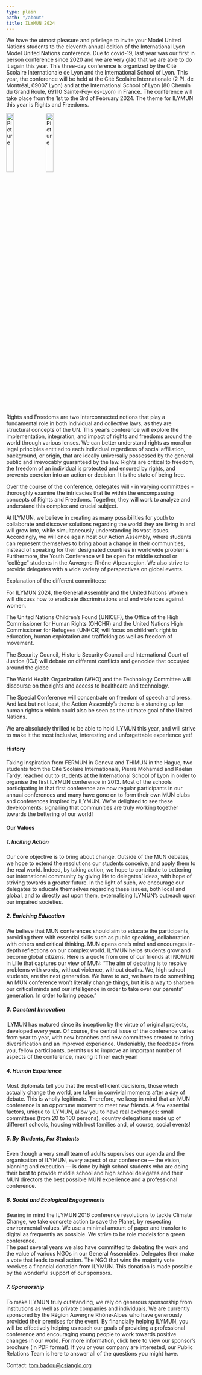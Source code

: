 ```yaml
---
type: plain
path: "/about"
title: ILYMUN 2024
---
```

We have the utmost pleasure and privilege to invite your Model United Nations students to the eleventh annual edition of the International Lyon Model United Nations conference. Due to covid-19, last year was our first in person conference since 2020 and we are very glad that we are able to do it again this year.  This three-day conference is organized by the Cité Scolaire Internationale de Lyon and the International School of Lyon. This year, the conference will be held at the Cité Scolaire Internationale (2 Pl. de Montréal, 69007 Lyon) and at the International School of Lyon (80 Chemin du Grand Roule, 69110 Sainte-Foy-lès-Lyon) in France. The conference will take place from the 1st to the 3rd of February 2024. The theme for ILYMUN this year is Rights and Freedoms. 

<!--<div style="display: inline-block; position: relative; margin: 0 6%"> --> 

<img src="https://ilymun.org/images/ISL.jpg" alt="Picture" style="height:20%;width:20%;">

<!--<div style="display: inline-block; position: relative">--> 
<img src="https://ilymun.org/images/CSI.jpg" alt="Picture" style="height:20%;width:20%;">
    
Rights and Freedoms are two interconnected notions that play a fundamental role in both individual and collective laws, as they are structural concepts of the UN. This year’s conference will explore the implementation, integration, and impact of rights and freedoms around the world through various lenses. We can better understand rights as moral or legal principles entitled to each individual regardless of social affiliation, background, or origin, that are ideally universally possessed by the general public and irrevocably guaranteed by the law. Rights are critical to freedom; the freedom of an individual is protected and ensured by rights, and prevents coercion into an action or decision. It is the state of being free. 

Over the course of the conference, delegates will - in varying committees - thoroughly examine the intricacies that lie within the encompassing concepts of Rights and Freedoms. Together, they will work to analyze and understand this complex and crucial subject.

At ILYMUN, we believe in creating as many possibilities for youth to collaborate and discover solutions regarding the world they are living in and will grow into, while simultaneously understanding its vast issues. Accordingly, we will once again host our Action Assembly, where students can represent themselves to bring about a change in their communities, instead of speaking for their designated countries in worldwide problems. Furthermore, the Youth Conference will be open for middle school or “collège” students in the Auvergne-Rhône-Alpes region. We also strive to provide delegates with a wide variety of perspectives on global events. 

Explanation of the different committees: 

For ILYMUN 2024, the General Assembly and the United Nations Women will discuss how to eradicate discriminations and end violences against women.

The United Nations Children’s Found (UNICEF), the Office of the High Commissioner for Human Rights (OHCHR) and the United Nations High Commissioner for Refugees (UNHCR) will focus on children’s right to education, human explotation and trafficking as well as freedom of movement.

The Security Council, Historic Security Council and International Court of Justice (ICJ) will debate on different conflicts and genocide that occur/ed around the globe

The World Health Organization (WHO) and the Technology Committee will discourse on the rights and access to healthcare and technology.

The Special Conference will concentrate on freedom of speech and press. And last but not least, the Action Assembly’s theme is « standing up for human rights » which could also be seen as the ultimate goal of the United Nations.

We are absolutely thrilled to be able to hold ILYMUN this year, and will strive to make it the most inclusive, interesting and unforgettable experience yet!

#### History

Taking inspiration from FERMUN in Geneva and THIMUN in the Hague, two students from the Cité Scolaire Internationale, Pierre Mohamed and Kaelan Tardy, reached out to students at the International School of Lyon in order to organise the first ILYMUN conference in 2013. Most of the schools participating in that first conference are now regular participants in our annual conferences and many have gone on to form their own MUN clubs and conferences inspired by ILYMUN. We’re delighted to see these developments: signalling that communities are truly working together towards the bettering of our world!

#### Our Values

##### 1. Inciting Action

Our core objective is to bring about change. Outside of the MUN debates, we hope to extend the resolutions our students conceive, and apply them to the real world. Indeed, by taking action, we hope to contribute to bettering our international community by giving life to delegates’ ideas, with hope of striving towards a greater future. In the light of such, we encourage our delegates to educate themselves regarding these issues, both local and global, and to directly act upon them, externalising ILYMUN’s outreach upon our impaired societies.

##### 2. Enriching Education

We believe that MUN conferences should aim to educate the participants, providing them with essential skills such as public speaking, collaboration with others and critical thinking. MUN opens one’s mind and encourages in-depth reflections on our complex world. ILYMUN helps students grow and become global citizens. Here is a quote from one of our friends at INOMUN in Lille that captures our view of MUN: “The aim of debating is to resolve problems with words, without violence, without deaths. We, high school students, are the next generation. We have to act, we have to do something. An MUN conference won’t literally change things, but it is a way to sharpen our critical minds and our intelligence in order to take over our parents’ generation. In order to bring peace.”

##### 3. Constant Innovation

ILYMUN has matured since its inception by the virtue of original projects, developed every year. Of course, the central issue of the conference varies from year to year, with new branches and new committees created to bring diversification and an improved experience. Undeniably, the feedback from you, fellow participants, permits us to improve an important number of aspects of the conference, making it finer each year!

##### 4. Human Experience

Most diplomats tell you that the most efficient decisions, those which actually change the world, are taken in convivial moments after a day of debate. This is wholly legitimate. Therefore, we keep in mind that an MUN conference is an opportune moment to meet new friends. A few essential factors, unique to ILYMUN, allow you to have real exchanges: small committees (from 20 to 100 persons), country delegations made up of different schools, housing with host families and, of course, social events!

##### 5. By Students, For Students

Even though a very small team of adults supervises our agenda and the organisation of ILYMUN, every aspect of our conference — the vision, planning and execution — is done by high school students who are doing their best to provide middle school and high school delegates and their MUN directors the best possible MUN experience and a professional conference.

##### 6. Social and Ecological Engagements

Bearing in mind the ILYMUN 2016 conference resolutions to tackle Climate Change, we take concrete action to save the Planet, by respecting environmental values. We use a minimal amount of paper and transfer to digital as frequently as possible. We strive to be role models for a green conference.<br/>
The past several years we also have committed to debating the work and the value of various NGOs in our General Assemblies. Delegates then make a vote that leads to real action. The NGO that wins the majority vote receives a financial donation from ILYMUN. This donation is made possible by the wonderful support of our sponsors.

##### 7. Sponsorship

To make ILYMUN truly outstanding, we rely on generous sponsorship from institutions as well as private companies and individuals. We are currently sponsored by the Région Auvergne Rhône-Alpes who have generously provided their premises for the event. By financially helping ILYMUN, you will be effectively helping us reach our goals of providing a professional conference and encouraging young people to work towards positive changes in our world. For more information, click here to view our sponsor’s brochure (in PDF format). If you or your company are interested, our Public Relations Team is here to answer all of the questions you might have.

Contact: tom.badou@csianglo.org
